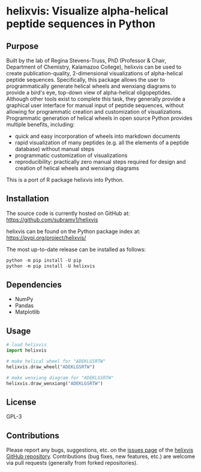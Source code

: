 # helixvis: Visualize alpha-helical peptide sequences in Python

## Purpose

Built by the lab of Regina Stevens-Truss, PhD (Professor & Chair, Department of Chemistry, Kalamazoo College), helixvis can be used to create publication-quality, 2-dimensional visualizations of alpha-helical peptide sequences.
Specifically, this package allows the user to programmatically generate helical wheels and wenxiang diagrams to provide a bird's eye, top-down view of alpha-helical oligopeptides.
Although other tools exist to complete this task, they generally provide a graphical user interface for manual input of peptide sequences, without allowing for programmatic creation and customization of visualizations.
Programmatic generation of helical wheels in open source Python provides multiple benefits, including:

* quick and easy incorporation of wheels into markdown documents
* rapid visualization of many peptides (e.g. all the elements of a peptide database) without manual steps
* programmatic customization of visualizations
* reproducibility: practically zero manual steps required for design and creation of helical wheels and wenxiang diagrams

This is a port of R package helixvis into Python.

## Installation

The source code is currently hosted on GitHub at: https://github.com/subramv1/helixvis

helixvis can be found on the Python package index at: https://pypi.org/project/helixvis/

The most up-to-date release can be installed as follows:

```python
python -m pip install -U pip
python -m pip install -U helixvis

```

## Dependencies

* NumPy
* Pandas
* Matplotlib

## Usage

```python   
# load helixvis
import helixvis

# make helical wheel for "ADEKLGSRTW"
helixvis.draw_wheel("ADEKLGSRTW")

# make wenxiang diagram for "ADEKLGSRTW"
helixvis.draw_wenxiang("ADEKLGSRTW")
```

## License

GPL-3

## Contributions


Please report any bugs, suggestions, etc. on the [issues page](https://github.com/subramv1/helixvis/issues) of the [helixvis GitHub repository](https://github.com/subramv1/helixvis).
Contributions (bug fixes, new features, etc.) are welcome via pull requests (generally from forked repositories).
